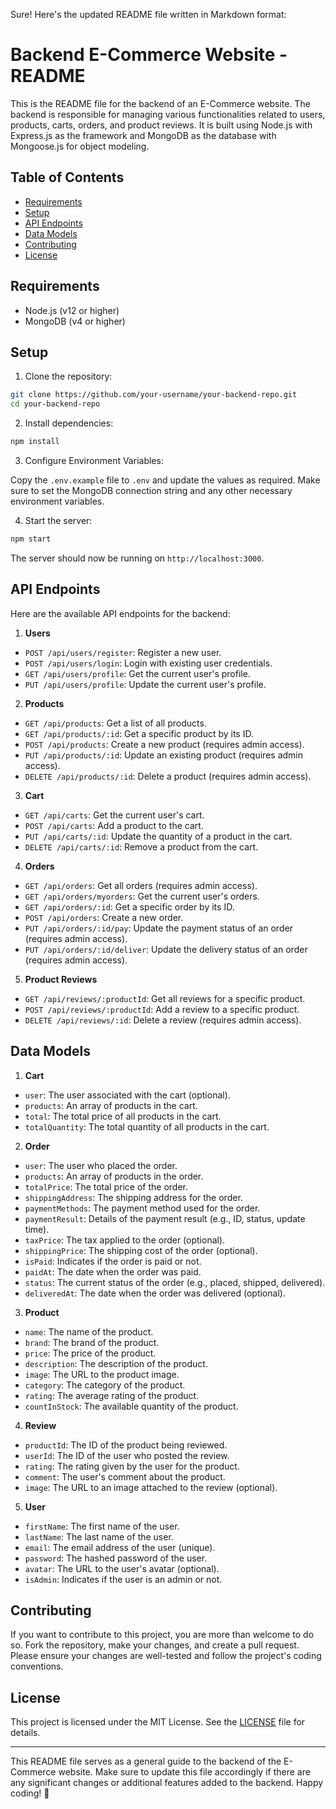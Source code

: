 Sure! Here's the updated README file written in Markdown format:

# Backend E-Commerce Website - README

This is the README file for the backend of an E-Commerce website. The backend is responsible for managing various functionalities related to users, products, carts, orders, and product reviews. It is built using Node.js with Express.js as the framework and MongoDB as the database with Mongoose.js for object modeling.

## Table of Contents

- [Requirements](#requirements)
- [Setup](#setup)
- [API Endpoints](#api-endpoints)
- [Data Models](#data-models)
- [Contributing](#contributing)
- [License](#license)

## Requirements

- Node.js (v12 or higher)
- MongoDB (v4 or higher)

## Setup

1. Clone the repository:

```bash
git clone https://github.com/your-username/your-backend-repo.git
cd your-backend-repo
```

2. Install dependencies:

```bash
npm install
```

3. Configure Environment Variables:

Copy the `.env.example` file to `.env` and update the values as required. Make sure to set the MongoDB connection string and any other necessary environment variables.

4. Start the server:

```bash
npm start
```

The server should now be running on `http://localhost:3000`.

## API Endpoints

Here are the available API endpoints for the backend:

1. **Users**

- `POST /api/users/register`: Register a new user.
- `POST /api/users/login`: Login with existing user credentials.
- `GET /api/users/profile`: Get the current user's profile.
- `PUT /api/users/profile`: Update the current user's profile.

2. **Products**

- `GET /api/products`: Get a list of all products.
- `GET /api/products/:id`: Get a specific product by its ID.
- `POST /api/products`: Create a new product (requires admin access).
- `PUT /api/products/:id`: Update an existing product (requires admin access).
- `DELETE /api/products/:id`: Delete a product (requires admin access).

3. **Cart**

- `GET /api/carts`: Get the current user's cart.
- `POST /api/carts`: Add a product to the cart.
- `PUT /api/carts/:id`: Update the quantity of a product in the cart.
- `DELETE /api/carts/:id`: Remove a product from the cart.

4. **Orders**

- `GET /api/orders`: Get all orders (requires admin access).
- `GET /api/orders/myorders`: Get the current user's orders.
- `GET /api/orders/:id`: Get a specific order by its ID.
- `POST /api/orders`: Create a new order.
- `PUT /api/orders/:id/pay`: Update the payment status of an order (requires admin access).
- `PUT /api/orders/:id/deliver`: Update the delivery status of an order (requires admin access).

5. **Product Reviews**

- `GET /api/reviews/:productId`: Get all reviews for a specific product.
- `POST /api/reviews/:productId`: Add a review to a specific product.
- `DELETE /api/reviews/:id`: Delete a review (requires admin access).

## Data Models

1. **Cart**

- `user`: The user associated with the cart (optional).
- `products`: An array of products in the cart.
- `total`: The total price of all products in the cart.
- `totalQuantity`: The total quantity of all products in the cart.

2. **Order**

- `user`: The user who placed the order.
- `products`: An array of products in the order.
- `totalPrice`: The total price of the order.
- `shippingAddress`: The shipping address for the order.
- `paymentMethods`: The payment method used for the order.
- `paymentResult`: Details of the payment result (e.g., ID, status, update time).
- `taxPrice`: The tax applied to the order (optional).
- `shippingPrice`: The shipping cost of the order (optional).
- `isPaid`: Indicates if the order is paid or not.
- `paidAt`: The date when the order was paid.
- `status`: The current status of the order (e.g., placed, shipped, delivered).
- `deliveredAt`: The date when the order was delivered (optional).

3. **Product**

- `name`: The name of the product.
- `brand`: The brand of the product.
- `price`: The price of the product.
- `description`: The description of the product.
- `image`: The URL to the product image.
- `category`: The category of the product.
- `rating`: The average rating of the product.
- `countInStock`: The available quantity of the product.

4. **Review**

- `productId`: The ID of the product being reviewed.
- `userId`: The ID of the user who posted the review.
- `rating`: The rating given by the user for the product.
- `comment`: The user's comment about the product.
- `image`: The URL to an image attached to the review (optional).

5. **User**

- `firstName`: The first name of the user.
- `lastName`: The last name of the user.
- `email`: The email address of the user (unique).
- `password`: The hashed password of the user.
- `avatar`: The URL to the user's avatar (optional).
- `isAdmin`: Indicates if the user is an admin or not.

## Contributing

If you want to contribute to this project, you are more than welcome to do so. Fork the repository, make your changes, and create a pull request. Please ensure your changes are well-tested and follow the project's coding conventions.

## License

This project is licensed under the MIT License. See the [LICENSE](LICENSE) file for details.

---

This README file serves as a general guide to the backend of the E-Commerce website. Make sure to update this file accordingly if there are any significant changes or additional features added to the backend. Happy coding! 🚀
